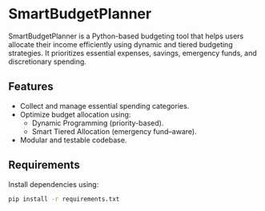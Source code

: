 
# SmartBudgetPlanner

SmartBudgetPlanner is a Python-based budgeting tool that helps users allocate their income efficiently using dynamic and tiered budgeting strategies. It prioritizes essential expenses, savings, emergency funds, and discretionary spending.

## Features

- Collect and manage essential spending categories.
- Optimize budget allocation using:
  - Dynamic Programming (priority-based).
  - Smart Tiered Allocation (emergency fund–aware).
- Modular and testable codebase.

## Requirements

Install dependencies using:

```bash
pip install -r requirements.txt
